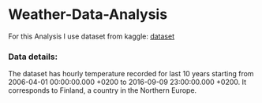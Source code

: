 # Weather-Data-Analysis
For this Analysis I use dataset from kaggle:
[dataset](https://www.kaggle.com/muthuj7/weather-dataset)

### Data details:
The dataset has hourly temperature recorded for last 10 years starting from 2006-04-01
00:00:00.000 +0200 to 2016-09-09 23:00:00.000 +0200. It corresponds to Finland, a country in
the Northern Europe.
